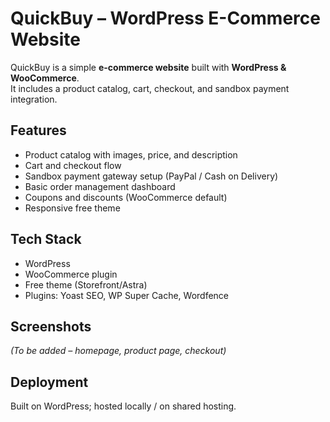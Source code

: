 # QuickBuy – WordPress E-Commerce Website

QuickBuy is a simple **e-commerce website** built with **WordPress & WooCommerce**.  
It includes a product catalog, cart, checkout, and sandbox payment integration.  

## Features
- Product catalog with images, price, and description  
- Cart and checkout flow  
- Sandbox payment gateway setup (PayPal / Cash on Delivery)  
- Basic order management dashboard  
- Coupons and discounts (WooCommerce default)  
- Responsive free theme  

## Tech Stack
- WordPress  
- WooCommerce plugin  
- Free theme (Storefront/Astra)  
- Plugins: Yoast SEO, WP Super Cache, Wordfence  

## Screenshots
*(To be added – homepage, product page, checkout)*

## Deployment
Built on WordPress; hosted locally / on shared hosting.  
